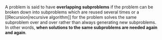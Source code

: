 A problem is said to have **overlapping subproblems** if the problem can be broken down into subproblems which are reused several times or a [[Recursion|recursive algorithm]] for the problem solves the same subproblem over and over rather than always generating new subproblems. In other words, **when solutions to the same subproblems are needed again and again**.

